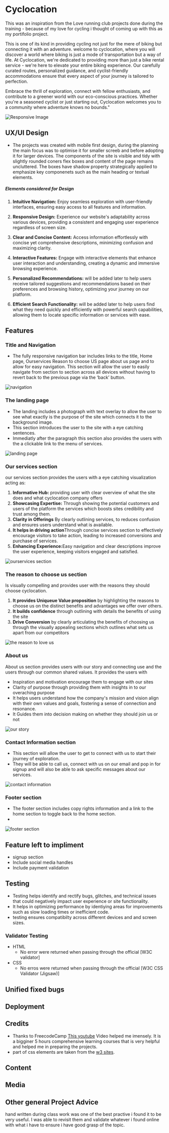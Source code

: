 
# Cyclocation 
This was an inspiration from the Love running club projects done during the training - because of my love for cycling i thought of coming up with this as my portifolio project.

This is one of its kind in providing cycling not just for the mere of biking but connecting it with an adventure.
welcome to cyclocation, where you will discover a world where biking is just a mode of transportation but a way of life.
At Cyclocation, we're dedicated to providing more than just a bike rental service - we're here to elevate your entire biking experience. Our carefully curated routes, personalized guidance, and cyclist-friendly accommodations ensure that every aspect of your journey is tailored to perfection.

Embrace the thrill of exploration, connect with fellow enthusiasts, and contribute to a greener world with our eco-conscious practices. Whether you're a seasoned cyclist or just starting out, Cyclocation welcomes you to a community where adventure knows no bounds."

![Responsive Image](https://github.com/htadicha/Cyclocation-bike-club/assets/57531304/60c039a7-ec02-4d43-b3b5-021a9bc977a4)


## UX/UI Design
- The projects was created with mobile first design, during the planning the main focus was to optimise it for smaller screeb and before adopting it for larger devices.
The components of the site is visible and tidy with slightly rounded coners flex boxes and content of the page remains uncluttered. The boxes have shadow property strategically applied to emphasize key componenets such as the main heading or textual elements.

 ##### Elements considered for Design

1. <strong>Intuitive Navigation:</strong> Enjoy seamless exploration with user-friendly interfaces, ensuring easy access to all features and information.

2. <strong>Responsive Design:</strong> Experience our website's adaptability across various devices, providing a consistent and engaging user experience regardless of screen size.

3. <strong>Clear and Concise Content:</strong> Access information effortlessly with concise yet comprehensive descriptions, minimizing confusion and maximizing clarity.

4. <strong>Interactive Features:</strong> Engage with interactive elements that enhance user interaction and understanding, creating a dynamic and immersive browsing experience.

5. <strong>Personalized Recommendations:</strong> will be added later to help users receive tailored suggestions and recommendations based on their preferences and browsing history, optimizing your journey on our platform.

6. <strong>Efficient Search Functionality:</strong> will be added later to help users find what they need quickly and efficiently with powerful search capabilities, allowing them to locate specific information or services with ease.




## Features
 ### Title and Navigation 
  - The fully responsive navigation bar includes links to the title, Home page, Ourservices Reason to choose US page about us page and  to allow for easy navigation. This section will allow the user to easily navigate from section to section across all devices without having to revert back to the previous page via the ‘back’ button.

   ![navigation](https://github.com/htadicha/Cyclocation-bike-club/assets/57531304/77a65967-b356-47d8-a30c-c36c0b30c477)

### The landing page
- The landing includes a photograph with text overlay to allow the user to see what exactly is the purpose of the site which connects it to the background image.
- This section introduces the user to the site with a eye catching sentences.
- Immediatly after the paragraph this section also provides the users with the a clickable link to the menu of services. 

 ![landing page](https://github.com/htadicha/Cyclocation-bike-club/assets/57531304/f9890e78-f561-4500-b7d6-402e8dd618b0)


### Our services section
our services section provides the users with a eye catching visualization acting as:
1. <strong>Informative Hub:</strong> providing user with clear overview of what the site does and what cyclocation company offers
2. <strong>Showcasing Expertise:</strong> Through showing the potential customers and users of the platform the services which boosts sites credibility and trust among them.
3. <strong>Clarity in Offerings</strong> By clearly outlining services, to reduces confusion and ensures users understand what is available.
4. <strong>It helps in driving action</strong>Through concise services section to effectively encourage visitors to take action, leading to increased conversions and purchase of services.
5. <strong>Enhancing Experience:</strong>Easy navigation and clear descriptions improve the user experience, keeping visitors engaged and satisfied.

![ourservices section](https://github.com/htadicha/Cyclocation-bike-club/assets/57531304/32151ba1-5906-406b-8c98-34d335f16675)

### The reason to choose us section
Is visually compelling and provides user with the reasons they should choose cyclocation.
1. <strong>It provides Uniqueue Value proposition</strong> by highlighting the reasons to choose us on the distinct benefits and advantages we offer over others.
2. <strong>It builds confidence</strong> through outlining with details the benefits of using the site
3. <strong>Drive Conversion</strong> by clearly articulating the benefits of choosing us through the visually appealing  sections which outlines what sets us apart from our competitors

![the reason to love us](https://github.com/htadicha/Cyclocation-bike-club/assets/57531304/98dc2fda-6e6c-436c-901d-35034833ccc7)

###  About us
About us section provides users with our story and connecting use and the users through our common shared values. It provides the users with 
- Inspiration and motivation encourage them to engage with our sites
- Clarity of purpose through providing them with insights in to our overaching purpose
- It helps users understand how the company's mission and vision align with their own values and goals, fostering a sense of connection and resonance.
- It Guides them into decision making on whether they should join us or not

![our story](https://github.com/htadicha/Cyclocation-bike-club/assets/57531304/a88cb5e9-f87b-4896-89da-e78744b10b4f)

### Contact Information section
- This section will allow the user to get to connect with us to start their journey of exploration.
- They will be able to call us, connect with us on our email and pop in for signup and will also be able to ask specific messages about our services.

![contact information](https://github.com/htadicha/Cyclocation-bike-club/assets/57531304/52cd77a7-59c5-43e7-9db7-cd327c1f088c)

### Footer section
- The footer section includes copy rights information and a link to the home section to toggle back to the home section.
-  
![footer section](https://github.com/htadicha/Cyclocation-bike-club/assets/57531304/ef1cb34d-c9c1-4b43-9490-f86276384369)
 ## Feature left to impliment
 - signup section 
 - Include social media handles
 - Include payment validation
 ## Testing
 -  Testing helps identify and rectify bugs, glitches, and technical issues that could negatively impact user experience or site functionality.
 - It helps in optimizing performance by identiying areas for improvements such as slow loading times or inefficient code.
 - testing ensures compatibilty across different devices and and screen sizes. 
 ### Validator Testing
 - HTML
    -  No error were returned when passing through the official [W3C validator]
- CSS
  - No erros were returned when passing through the official [W3C CSS Validator (Jigsaw)]
 ## Unified fixed bugs
 ## Deployment
 ## Credits
 
 - Thanks to FreecodeCamp [This youtube](https://www.youtube.com/watch?v=a_iQb1lnAEQ) Video helped me imensely. It is a bigginer 5 hours comprehensive learning courses that is very helpful and helped me in preparing the projects.
 - part of css elements are taken from the [w3 sites](https://www.w3.org/TR/2015/WD-SVG2-20150915/single-page.html).

 ## Content
 ## Media

 ## Other  general Project Advice
hand written during class work was one of the best practive i found it to be very useful. 
I was able to revisit them and validate whatever i found online with what i have to ensure i have good grasp of the topic.

